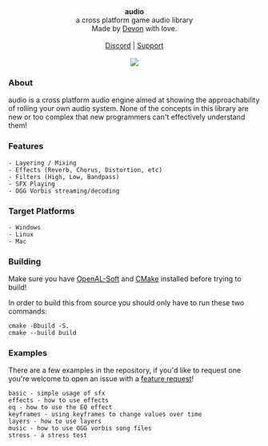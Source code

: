 <div id="header">
    <p align="center">
      <b>audio</b><br>
  	  <span font-size="16px">a cross platform game audio library</span><br>
      <span font-size="12px">Made by <a href="http://tek256.com">Devon</a> with love.</span><br><br>
      <span><a href="https://discordapp.com/invite/63GvpMh">Discord</a> | <a href="https://github.com/sponsors/tek256">Support</a></span><br><br>
      <span><img src="https://github.com/tek256/audio/workflows/Build%20Audio/badge.svg"></span>
    </p>
</div>

### About
audio is a cross platform audio engine aimed at showing the approachability of rolling your own audio system. None of the concepts in this library are new or too complex that new programmers can't effectively understand them!

### Features
```
- Layering / Mixing
- Effects (Reverb, Chorus, Distortion, etc)
- Filters (High, Low, Bandpass)
- SFX Playing
- OGG Vorbis streaming/decoding
```

### Target Platforms
```
- Windows
- Linux
- Mac 
```

### Building
Make sure you have [OpenAL-Soft](https://github.com/kcat/openal-soft) and [CMake](https://cmake.org) installed before trying to build!

In order to build this from source you should only have to run these two commands:
```
cmake -Bbuild -S.
cmake --build build
```

### Examples 
There are a few examples in the repository, if you'd like to request one you're welcome to open an issue with a [feature request](https://github.com/tek256/audio/issues/new?assignees=&labels=&template=feature_request.md&title=)!
```
basic - simple usage of sfx
effects - how to use effects
eq - how to use the EQ effect
keyframes - using keyframes to change values over time
layers - how to use layers
music - how to use OGG vorbis song files
stress - a stress test
```
